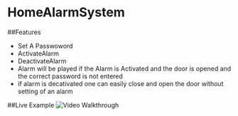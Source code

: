 # HomeAlarmSystem

##Features 
* Set A Passwoword
* ActivateAlarm
* DeactivateAlarm
* Alarm will be played if the Alarm is Activated and the door is opened and the correct password is not entered
* if alarm is decativated one can easily close and open the door without setting of an alarm

##Live Example
<img src='https://i.imgur.com/CCFWlrg.mp4' width='' alt='Video Walkthrough' />
